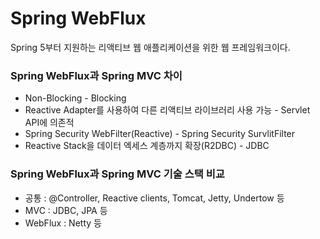 # Spring WebFlux
 Spring 5부터 지원하는 리액티브 웹 애플리케이션을 위한 웹 프레임워크이다. 

 ### Spring WebFlux과 Spring MVC 차이
 - Non-Blocking - Blocking
 - Reactive Adapter를 사용하여 다른 리액티브 라이브러리 사용 가능 - Servlet API에 의존적
 - Spring Security WebFilter(Reactive) - Spring Security SurvlitFilter
 - Reactive Stack을 데이터 엑세스 계층까지 확장(R2DBC) - JDBC

 ### Spring WebFlux과 Spring MVC 기술 스택 비교
 - 공통 : @Controller, Reactive clients, Tomcat, Jetty, Undertow 등
 - MVC : JDBC, JPA 등
 - WebFlux : Netty 등